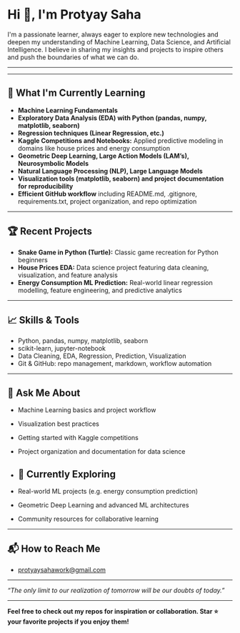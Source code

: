 # Hi 👋, I'm Protyay Saha

I'm a passionate learner, always eager to explore new technologies and deepen my understanding of Machine Learning, Data Science, and Artificial Intelligence. I believe in sharing my insights and projects to inspire others and push the boundaries of what we can do.

---

---

## 🚀 What I'm Currently Learning
- **Machine Learning Fundamentals**
- **Exploratory Data Analysis (EDA) with Python (pandas, numpy, matplotlib, seaborn)**
- **Regression techniques (Linear Regression, etc.)**
- **Kaggle Competitions and Notebooks:** Applied predictive modeling in domains like house prices and energy consumption
- **Geometric Deep Learning, Large Action Models (LAM’s), Neurosymbolic Models**
- **Natural Language Processing (NLP), Large Language Models**
- **Visualization tools (matplotlib, seaborn) and project documentation for reproducibility**
- **Efficient GitHub workflow** including README.md, .gitignore, requirements.txt, project organization, and repo optimization

---

## 🏆 Recent Projects
- **Snake Game in Python (Turtle):** Classic game recreation for Python beginners
- **House Prices EDA:** Data science project featuring data cleaning, visualization, and feature analysis
- **Energy Consumption ML Prediction:** Real-world linear regression modelling, feature engineering, and predictive analytics

---

## 📈 Skills & Tools
- Python, pandas, numpy, matplotlib, seaborn
- scikit-learn, jupyter-notebook
- Data Cleaning, EDA, Regression, Prediction, Visualization
- Git & GitHub: repo management, markdown, workflow automation

---

## 💬 Ask Me About
- Machine Learning basics and project workflow
- Visualization best practices
- Getting started with Kaggle competitions
- Project organization and documentation for data science

- ## 🌱 Currently Exploring
- Real-world ML projects (e.g. energy consumption prediction)
- Geometric Deep Learning and advanced ML architectures
- Community resources for collaborative learning

---

## 📬 How to Reach Me
- protyaysahawork@gmail.com

- ---

_“The only limit to our realization of tomorrow will be our doubts of today.”_

---

**Feel free to check out my repos for inspiration or collaboration. Star ⭐ your favorite projects if you enjoy them!**

